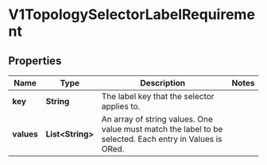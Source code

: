 

# V1TopologySelectorLabelRequirement

## Properties

Name | Type | Description | Notes
------------ | ------------- | ------------- | -------------
**key** | **String** | The label key that the selector applies to. | 
**values** | **List&lt;String&gt;** | An array of string values. One value must match the label to be selected. Each entry in Values is ORed. | 



